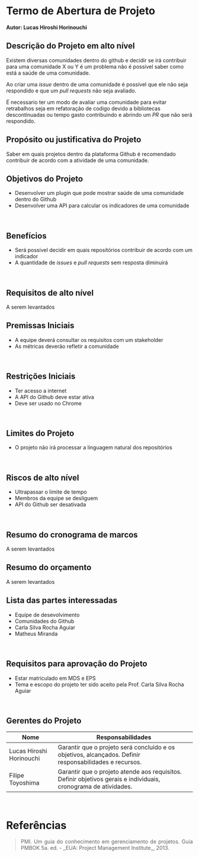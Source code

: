 # Termo de Abertura de Projeto

**Autor: Lucas Hiroshi Horinouchi**

## Descrição do Projeto em alto nível
Existem diversas comunidades dentro do github e decidir se irá contribuir para uma comunidade X ou Y é um problema não é possivel saber como está a saúde de uma comunidade.

Ao criar uma *issue* dentro de uma comunidade é possível que ele não seja respondido e que um *pull requests* não seja avaliado. 

É necessario ter um modo de avaliar uma comunidade para evitar retrabalhos seja em refatoração de codigo devido a bibliotecas descontinuadas ou tempo gasto contribuindo e abrindo um *PR* que não será respondido.
<br>

## Propósito ou justificativa do Projeto
Saber em quais projetos dentro da plataforma Github é recomendado contribuir de acordo com a atividade de uma comunidade.
<br>

## Objetivos do Projeto
- Desenvolver um plugin que pode mostrar saúde de uma comunidade dentro do Github
- Desenvolver uma API para calcular os indicadores de uma comunidade
<br>

## Benefícios
- Será possivel decidir em quais repositórios contribuir de acordo com um indicador
- A quantidade de *issues* e *pull requests* sem resposta diminuirá
<br>

## Requisitos de alto nível
A serem levantados
<br>

## Premissas Iniciais
- A equipe deverá consultar os requisitos com um stakeholder
- As métricas deverão refletir a comunidade
<br>

## Restrições Iniciais
- Ter acesso a internet
- A API do Github deve estar ativa
- Deve ser usado no Chrome
<br>

## Limites do Projeto
- O projeto não irá processar a linguagem natural dos repositórios
<br>


## Riscos de alto nível
- Ultrapassar o limite de tempo
- Membros da equipe se desliguem
- API do Github ser desativada
<br>

## Resumo do cronograma de marcos
A serem levantados
<br>

## Resumo do orçamento
A serem levantados
<br>

## Lista das partes interessadas
- Equipe de desevolvimento
- Comunidades do Github
- Carla Silva Rocha Aguiar
- Matheus Miranda
<br>

## Requisitos para aprovação do Projeto
- Estar matriculado em MDS e EPS
- Tema e escopo do projeto ter sido aceito pela Prof. Carla Silva Rocha Aguiar
<br>

## Gerentes do Projeto

|Nome|Responsabilidades|
|----|-----------------|
| Lucas Hiroshi Horinouchi | Garantir que o projeto será concluído e os objetivos, alcançados. Definir responsabilidades e recursos. |
| Filipe Toyoshima | Garantir que o projeto atende aos requisitos. Definir objetivos gerais e individuais, cronograma de atividades. |

<br>

# Referências

> <p align = "justify"> PMI. Um guia do conhecimento em gerenciamento de projetos. Guia PMBOK 5a. ed. - _EUA: Project Management Institute_, 2013.</p>
